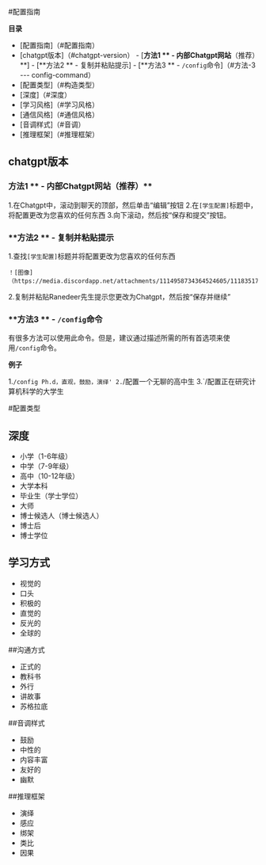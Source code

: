 #配置指南

**目录**

 -  [配置指南]（#配置指南）
   -  [chatgpt版本]（#chatgpt-version）
     -  [**方法1 **  - 内部Chatgpt网站**（推荐）**]
     -  [**方法2 **  - 复制并粘贴提示]
     -  [**方法3 **  - `/config`命令]（#方法-3 --- config-command）
 -  [配置类型]（#构造类型）
   -  [深度]（#深度）
   -  [学习风格]（#学习风格）
   -  [通信风格]（#通信风格）
   -  [音调样式]（#音调）
   -  [推理框架]（#推理框架）

## chatgpt版本


### **方法1 **  - 内部Chatgpt网站**（推荐）**

1.在Chatgpt中，滚动到聊天的顶部，然后单击“编辑”按钮
2.在`[学生配置]`标题中，将配置更改为您喜欢的任何东西
3.向下滚动，然后按“保存和提交”按钮。

### **方法2 **  - 复制并粘贴提示

1.查找`[学生配置]`标题并将配置更改为您喜欢的任何东西

    ！[图像]（https://media.discordapp.net/attachments/1114958734364524605/11183517805556845116/image.png）

2.复制并粘贴Ranedeer先生提示您更改为Chatgpt，然后按“保存并继续”

### **方法3 **  - `/config`命令

有很多方法可以使用此命令。但是，建议通过描述所需的所有首选项来使用`/config`命令。

**例子**

1.`/config Ph.d，直观，鼓励，演绎'
2.`/配置一个无聊的高中生
3.`/配置正在研究计算机科学的大学生

#配置类型

## 深度

 - 小学（1-6年级）
 - 中学（7-9年级）
 - 高中（10-12年级）
- 大学本科
 - 毕业生（学士学位）
 - 大师
 - 博士候选人（博士候选人）
 - 博士后
 - 博士学位

## 学习方式

- 视觉的
 - 口头
- 积极的
- 直觉的
- 反光的
- 全球的

##沟通方式

- 正式的
 - 教科书
 - 外行
 - 讲故事
 - 苏格拉底

##音调样式

 - 鼓励
- 中性的
 - 内容丰富
- 友好的
 - 幽默

##推理框架

 - 演绎
 - 感应
 - 绑架
 - 类比
 - 因果